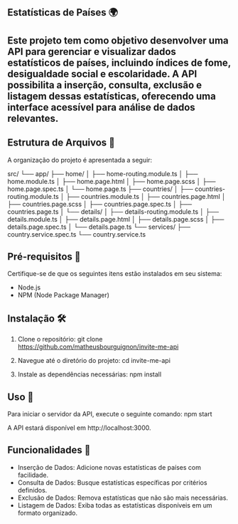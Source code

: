 ## Estatísticas de Países 🌍

## Este projeto tem como objetivo desenvolver uma API para gerenciar e visualizar dados estatísticos de países, incluindo índices de fome, desigualdade social e escolaridade. A API possibilita a inserção, consulta, exclusão e listagem dessas estatísticas, oferecendo uma interface acessível para análise de dados relevantes.

## Estrutura de Arquivos 📄

A organização do projeto é apresentada a seguir:

src/
└── app/
    ├── home/
    │   ├── home-routing.module.ts
    │   ├── home.module.ts
    │   ├── home.page.html
    │   ├── home.page.scss
    │   ├── home.page.spec.ts
    │   └── home.page.ts
    ├── countries/
    │   ├── countries-routing.module.ts
    │   ├── countries.module.ts
    │   ├── countries.page.html
    │   ├── countries.page.scss
    │   ├── countries.page.spec.ts
    │   ├── countries.page.ts
    │   └── details/
    │       ├── details-routing.module.ts
    │       ├── details.module.ts
    │       ├── details.page.html
    │       ├── details.page.scss
    │       ├── details.page.spec.ts
    │       └── details.page.ts
    └── services/
        ├── country.service.spec.ts
        └── country.service.ts

## Pré-requisitos 🔧

Certifique-se de que os seguintes itens estão instalados em seu sistema:

- Node.js
- NPM (Node Package Manager) 

## Instalação 🛠

1. Clone o repositório:
   git clone https://github.com/matheusbourguignon/invite-me-api

2. Navegue até o diretório do projeto:
   cd invite-me-api

3. Instale as dependências necessárias:
   npm install

## Uso 🚀

Para iniciar o servidor da API, execute o seguinte comando:
   npm start

A API estará disponível em http://localhost:3000.

## Funcionalidades 🌟

- Inserção de Dados: Adicione novas estatísticas de países com facilidade.
- Consulta de Dados: Busque estatísticas específicas por critérios definidos.
- Exclusão de Dados: Remova estatísticas que não são mais necessárias.
- Listagem de Dados: Exiba todas as estatísticas disponíveis em um formato organizado.
